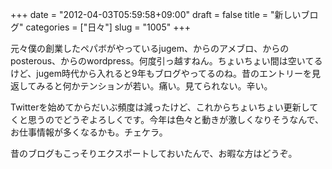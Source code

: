 +++
date = "2012-04-03T05:59:58+09:00"
draft = false
title = "新しいブログ"
categories = ["日々"]
slug = "1005"
+++

<p>元々僕の創業したペパボがやっているjugem、からのアメブロ、からのposterous、からのwordpress。何度引っ越すねん。ちょいちょい間は空いてるけど、jugem時代から入れると9年もブログやってるのね。昔のエントリーを見返してみると何かテンションが若い。痛い。見てられない。辛い。</p>
<p>Twitterを始めてからだいぶ頻度は減ったけど、これからちょいちょい更新してくと思うのでどうぞよろしくです。今年は色々と動きが激しくなりそうなんで、お仕事情報が多くなるかも。チェケラ。</p>
<p>昔のブログもこっそりエクスポートしておいたんで、お暇な方はどうぞ。</p>
